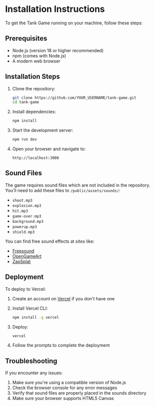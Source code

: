 # Installation Instructions

To get the Tank Game running on your machine, follow these steps:

## Prerequisites

- Node.js (version 18 or higher recommended)
- npm (comes with Node.js)
- A modern web browser

## Installation Steps

1. Clone the repository:
   ```bash
   git clone https://github.com/YOUR_USERNAME/tank-game.git
   cd tank-game
   ```

2. Install dependencies:
   ```bash
   npm install
   ```

3. Start the development server:
   ```bash
   npm run dev
   ```

4. Open your browser and navigate to:
   ```
   http://localhost:3000
   ```

## Sound Files

The game requires sound files which are not included in the repository. You'll need to add these files to `/public/assets/sounds/`:

- `shoot.mp3`
- `explosion.mp3`
- `hit.mp3`
- `game-over.mp3`
- `background.mp3`
- `powerup.mp3`
- `shield.mp3`

You can find free sound effects at sites like:
- [Freesound](https://freesound.org/)
- [OpenGameArt](https://opengameart.org/)
- [ZapSplat](https://www.zapsplat.com/)

## Deployment

To deploy to Vercel:

1. Create an account on [Vercel](https://vercel.com) if you don't have one
2. Install Vercel CLI:
   ```bash
   npm install -g vercel
   ```

3. Deploy:
   ```bash
   vercel
   ```

4. Follow the prompts to complete the deployment

## Troubleshooting

If you encounter any issues:

1. Make sure you're using a compatible version of Node.js
2. Check the browser console for any error messages
3. Verify that sound files are properly placed in the sounds directory
4. Make sure your browser supports HTML5 Canvas